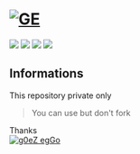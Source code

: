 # [![GE](https://eggoez.github.io/asset/imgs/ipower.png)](https://eggoez.github.io)

![](https://img.shields.io/badge/proyek-green.svg)
![](https://img.shields.io/badge/mudahnya-brightgreen.svg)
![](https://img.shields.io/crates/l/goez-serialize.svg)
[![](https://img.shields.io/twitter/follow/eggoez.svg?style=social)](https://twitter.com/eggoez)

## Informations
This repository private only

> You can use but don't fork

Thanks<br />
[![g0eZ egGo](https://eggoez.github.io/asset/imgs/goez-eggo18nwr3o.png)](http://goez.my.id)
